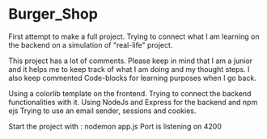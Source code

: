 # Burger_Shop
First attempt to make a full project. Trying to connect what I am learning on the backend on a simulation of "real-life" project. 

This project has a lot of comments. Please keep in mind that I am a junior and it helps me to keep track of what I am doing and my thought steps. 
I also keep commented Code-blocks for learning purposes when I go back. 

Using a colorlib template on the frontend. Trying to connect the backend functionalities with it. 
Using NodeJs and Express for the backend and npm ejs
Trying to use an email sender, sessions and cookies. 

Start the project with : nodemon app.js
Port is listening on 4200
